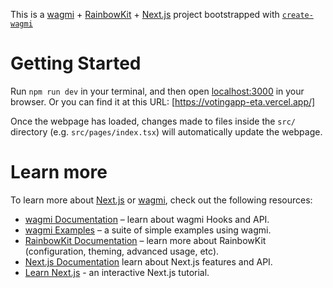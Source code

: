 This is a [wagmi](https://wagmi.sh) + [RainbowKit](https://rainbowkit.com) + [Next.js](https://nextjs.org) project bootstrapped with [`create-wagmi`](https://github.com/wagmi-dev/wagmi/tree/main/packages/create-wagmi)

# Getting Started

Run `npm run dev` in your terminal, and then open [localhost:3000](http://localhost:3000) in your browser.
Or you can find it at this URL: [https://votingapp-eta.vercel.app/]

Once the webpage has loaded, changes made to files inside the `src/` directory (e.g. `src/pages/index.tsx`) will automatically update the webpage.

# Learn more

To learn more about [Next.js](https://nextjs.org) or [wagmi](https://wagmi.sh), check out the following resources:

- [wagmi Documentation](https://wagmi.sh) – learn about wagmi Hooks and API.
- [wagmi Examples](https://wagmi.sh/examples/connect-wallet) – a suite of simple examples using wagmi.
- [RainbowKit Documentation](https://rainbowkit.com/docs/introduction) – learn more about RainbowKit (configuration, theming, advanced usage, etc).
- [Next.js Documentation](https://nextjs.org/docs) learn about Next.js features and API.
- [Learn Next.js](https://nextjs.org/learn) - an interactive Next.js tutorial.
